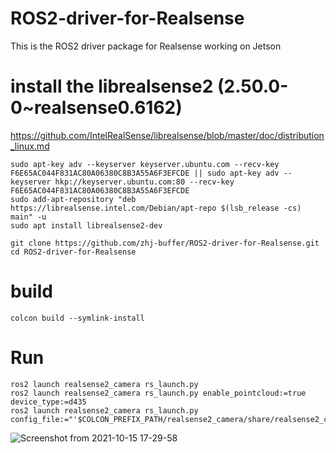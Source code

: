 # ROS2-driver-for-Realsense
This is the ROS2 driver package for Realsense working on Jetson

# install the librealsense2 (2.50.0-0~realsense0.6162)
https://github.com/IntelRealSense/librealsense/blob/master/doc/distribution_linux.md 

```
sudo apt-key adv --keyserver keyserver.ubuntu.com --recv-key F6E65AC044F831AC80A06380C8B3A55A6F3EFCDE || sudo apt-key adv --keyserver hkp://keyserver.ubuntu.com:80 --recv-key F6E65AC044F831AC80A06380C8B3A55A6F3EFCDE
sudo add-apt-repository "deb https://librealsense.intel.com/Debian/apt-repo $(lsb_release -cs) main" -u
sudo apt install librealsense2-dev
```

```
git clone https://github.com/zhj-buffer/ROS2-driver-for-Realsense.git
cd ROS2-driver-for-Realsense
```

# build
```
colcon build --symlink-install
```

# Run
```
ros2 launch realsense2_camera rs_launch.py
ros2 launch realsense2_camera rs_launch.py enable_pointcloud:=true device_type:=d435
ros2 launch realsense2_camera rs_launch.py config_file:="'$COLCON_PREFIX_PATH/realsense2_camera/share/realsense2_camera/config/d435i.yaml'"
```
 ![Screenshot from 2021-10-15 17-29-58](https://user-images.githubusercontent.com/27679222/144006670-68feb738-496c-44a6-87d2-2d9805934180.png)
